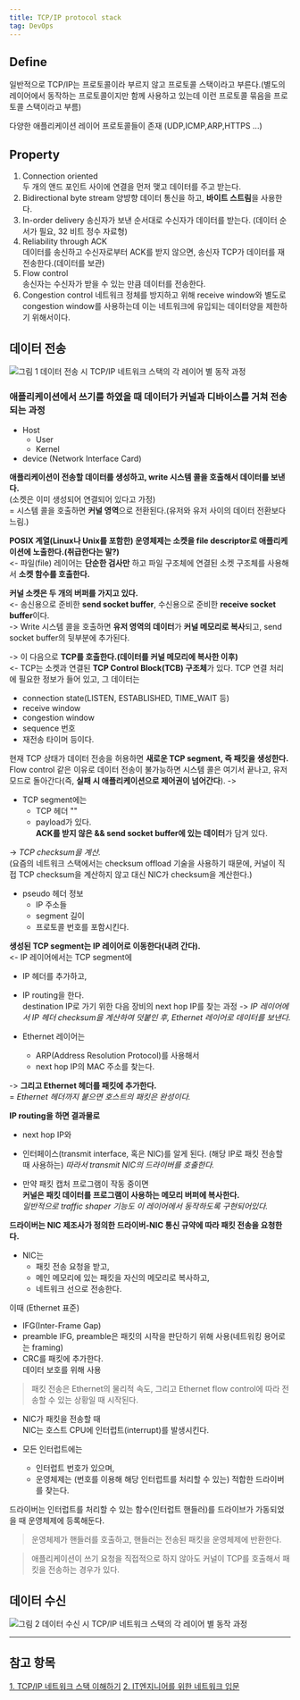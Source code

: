 ```yaml
---
title: TCP/IP protocol stack
tag: DevOps
---  
```


## Define

일반적으로 TCP/IP는 프로토콜이라 부르지 않고 프로토콜 스택이라고 부른다.(별도의 레이어에서 동작하는 프로토콜이지만 함께 사용하고 있는데 이런 프로토콜 묶음을 프로토콜 스택이라고 부름)  

다양한 애플리케이션 레이어 프로토콜들이 존재 (UDP,ICMP,ARP,HTTPS ...)


## Property  

1. Connection oriented  
   두 개의 앤드 포인트 사이에 연결을 먼저 맺고 데이터를 주고 받는다.
2. Bidirectional byte stream
   양뱡향 데이터 통신을 하고, **바이트 스트림**을 사용한다.
3. In-order delivery
   송신자가 보낸 순서대로 수신자가 데이터를 받는다. (데이터 순서가 필요, 32 비트 정수 자료형)
4. Reliability through ACK  
   데이터를 송신하고 수신자로부터 ACK를 받지 않으면, 송신자 TCP가 데이터를 재전송한다.(데이터를 보관)
5. Flow control  
   송신자는 수신자가 받을 수 있는 만큼 데이터를 전송한다.
6. Congestion control
   네트워크 정체를 방지하고 위해 receive window와 별도로 congestion window를 사용하는데 이는 네트워크에 유입되는 데이터양을 제한하기 위해서이다. 


## 데이터 전송

![그림 1 데이터 전송 시 TCP/IP 네트워크 스택의 각 레이어 별 동작 과정](https://d2.naver.com/content/images/2015/06/helloworld-47667-1.png)

### 애플리케이션에서 쓰기를 하였을 때 데이터가 커널과 디바이스를 거쳐 전송되는 과정

- Host  
  - User  
  - Kernel  
- device (Network Interface Card)    

**애플리케이션이 전송할 데이터를 생성하고, write 시스템 콜을 호출해서 데이터를 보낸다.**  
(소켓은 이미 생성되어 연결되어 있다고 가정)  
= 시스템 콜을 호출하면 **커널 영역**으로 전환된다.(유저와 유저 사이의 데이터 전환보다 느림.)  

**POSIX 계열(Linux나 Unix를 포함한) 운영체제는 소켓을 file descriptor로 애플리케이션에 노출한다.(취급한다는 말?)**  
<- 파일(file) 레이어는 **단순한 검사만** 하고 파일 구조체에 연결된 소켓 구조체를 사용해서 **소켓 함수를 호출한다.**

**커널 소켓은 두 개의 버퍼를 가지고 있다.**  
<- 송신용으로 준비한 **send socket buffer**, 수신용으로 준비한 **receive socket buffer**이다.    
-> Write 시스템 콜을 호출하면 **유저 영역의 데이터**가 **커널 메모리로 복사**되고, send socket buffer의 뒷부분에 추가된다.  

-> 이 다음으로 **TCP를 호출한다.(데이터를 커널 메모리에 복사한 이후)**  
<- TCP는 소켓과 연결된 **TCP Control Block(TCB) 구조체**가 있다. TCP 연결 처리에 필요한 정보가 들어 있고, 그 데이터는  
- connection state(LISTEN, ESTABLISHED, TIME_WAIT 등)  
- receive window  
- congestion window  
- sequence 번호  
- 재전송 타이머 등이다.  

현재 TCP 상태가 데이터 전송을 허용하면 **새로운 TCP segment, 즉 패킷을 생성한다.**    
Flow control 같은 이유로 데이터 전송이 불가능하면 시스템 콜은 여기서 끝나고, 유저 모드로 돌아간다(즉, **실패 시 애플리케이션으로 제어권이 넘어간다**).
-> 
- TCP segment에는  
  - TCP 헤더
      ""  
  - payload가 있다.  
      **ACK를 받지 않은 && send socket buffer에 있는 데이터**가 담겨 있다.  

-> *TCP checksum을 계산.*  
(요즘의 네트워크 스택에서는 checksum offload 기술을 사용하기 때문에, 커널이 직접 TCP checksum을 계산하지 않고 대신 NIC가 checksum을 계산한다.)  
- pseudo 헤더 정보  
  - IP 주소들  
  - segment 길이  
  - 프로토콜 번호를 포함시킨다.  

**생성된 TCP segment는 IP 레이어로 이동한다(내려 간다).**  
<- IP 레이어에서는 TCP segment에 
- IP 헤더를 추가하고,    
- IP routing을 한다.  
   destination IP로 가기 위한 다음 장비의 next hop IP를 찾는 과정
-> *IP 레이어에서 IP 헤더 checksum을 계산하여 덧붙인 후, Ethernet 레이어로 데이터를 보낸다.*

- Ethernet 레이어는   
  - ARP(Address Resolution Protocol)를 사용해서  
  - next hop IP의 MAC 주소를 찾는다.  
  
-> **그리고 Ethernet 헤더를 패킷에 추가한다.**  
= *Ethernet 헤더까지 붙으면 호스트의 패킷은 완성이다.*

**IP routing을 하면 결과물로** 
- next hop IP와  
- 인터페이스(transmit interface, 혹은 NIC)를 알게 된다.
  (해당 IP로 패킷 전송할 때 사용하는) 
*따라서 transmit NIC의 드라이버를 호출한다.*  

- 만약 패킷 캡처 프로그램이 작동 중이면  
   **커널은 패킷 데이터를 프로그램이 사용하는 메모리 버퍼에 복사한다.**  
*일반적으로 traffic shaper 기능도 이 레이어에서 동작하도록 구현되어있다.*  

**드라이버는 NIC 제조사가 정의한 드라이버-NIC 통신 규약에 따라 패킷 전송을 요청한다.**
- NIC는  
  - 패킷 전송 요청을 받고,  
  - 메인 메모리에 있는 패킷을 자신의 메모리로 복사하고,  
  - 네트워크 선으로 전송한다.  

이때 (Ethernet 표준)
- IFG(Inter-Frame Gap)  
- preamble
  IFG, preamble은 패킷의 시작을 판단하기 위해 사용(네트워킹 용어로는 framing) 
- CRC를 패킷에 추가한다.  
   데이터 보호를 위해 사용

> 패킷 전송은 Ethernet의 물리적 속도, 그리고 Ethernet flow control에 따라 전송할 수 있는 상황일 때 시작된다.  


- NIC가 패킷을 전송할 때  
   NIC는 호스트 CPU에 인터럽트(interrupt)를 발생시킨다.  

- 모든 인터럽트에는   
   - 인터럽트 번호가 있으며, 
   - 운영체제는 (번호를 이용해 해당 인터럽트를 처리할 수 있는) 적합한 드라이버를 찾는다. 

드라이버는 인터럽트를 처리할 수 있는 함수(인터럽트 핸들러)를 드라이브가 가동되었을 때 운영체제에 등록해둔다. 

> 운영체제가 핸들러를 호출하고, 핸들러는 전송된 패킷을 운영체제에 반환한다.
 
> 애플리케이션이 쓰기 요청을 직접적으로 하지 않아도 커널이 TCP를 호출해서 패킷을 전송하는 경우가 있다.


## 데이터 수신  

![그림 2 데이터 수신 시 TCP/IP 네트워크 스택의 각 레이어 별 동작 과정](https://d2.naver.com/content/images/2015/06/helloworld-47667-2.png)












---  

## 참고 항목  


[1. TCP/IP 네트워크 스택 이해하기](https://d2.naver.com/helloworld/47667)
[2. IT엔지니어를 위한 네트워크 입문]()